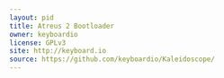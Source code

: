 ```yaml
---
layout: pid
title: Atreus 2 Bootloader
owner: keyboardio
license: GPLv3
site: http://keyboard.io
source: https://github.com/keyboardio/Kaleidoscope/
---
```

